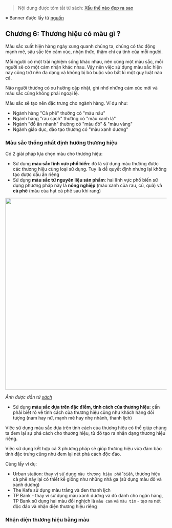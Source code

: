 > Nội dung được tóm tắt từ sách: [Xấu thế nào đẹp ra sao](https://tiki.vn/xau-the-nao-dep-ra-sao-bi-kip-tham-dinh-thiet-ke-trong-marketing-tai-ban-lan-thu-tu-p8274320.html)

※ Banner được lấy từ [nguồn](https://www.brandsvietnam.com/10489-Xau-the-nao-Dep-ra-sao-Loi-giai-nao-cho-nhung-tran-tro-cua-Marketer)

## Chương 6: Thương hiệu có màu gì ?

Màu sắc xuất hiện hàng ngày xung quanh chúng ta, chúng có tác động mạnh mẽ, sâu sắc lên cảm xúc, nhận thức, thậm chí cá tính của mỗi người.

Mỗi người có một trải nghiệm sống khác nhau, nên cùng một màu sắc, mỗi người sẽ có một cảm nhận khác nhau. Vậy nên việc sử dụng màu sắc hiện nay cũng trở nên đa dạng và không bị bó buộc vào bất kì một quy luật nào cả.

Não người thường có xu hướng cập nhật, ghi nhớ những cảm xúc mới và màu sắc cũng không phải ngoại lệ.

Màu sắc sẽ tạo nên đặc trưng cho ngành hàng. Ví dụ như:
- Ngành hàng "Cà phê" thường có "màu nâu"
- Ngành hàng "rau sạch" thường có "màu xanh lá"
- Ngành "đồ ăn nhanh" thường có "màu đỏ" & "màu vàng"
- Ngành giáo dục, đào tạo thường có "màu xanh dương"

### Màu sắc thống nhất định hướng thương hiệu

Có 2 giải pháp lựa chọn màu cho thương hiệu:
- Sử dụng **màu sắc lĩnh vực phổ biến**: đó là sử dụng màu thường được các thương hiệu cùng loại sử dụng. Tuy là dễ quyết định nhưng lại không tạo được dấu ấn riêng
- Sử dụng **màu sắc từ nguyên liệu sản phẩm**: hai lĩnh vực phổ biến sử dụng phương pháp này là **nông nghiệp** (màu xanh của rau, củ, quả) và **cà phê** (màu của hạt cà phê sau khi rang)

<img src="https://user-images.githubusercontent.com/15076665/97130802-c483e700-1785-11eb-9f3a-9a6066069361.jpg" width="600">

*Ảnh được dẫn từ [sách](https://tiki.vn/xau-the-nao-dep-ra-sao-bi-kip-tham-dinh-thiet-ke-trong-marketing-tai-ban-lan-thu-tu-p8274320.html)*

- Sử dụng **màu sắc dựa trên đặc điểm, tính cách của thương hiệu**: cần phải biết rõ về tính cách của thương hiệu cũng như khách hàng đối tượng (nam hay nữ, mạnh mẽ hay nhẹ nhành, thanh lịch)

Việc sử dụng màu sắc dựa trên tính cách của thương hiệu có thể giúp chúng ta đem lại sự phá cách cho thương hiệu, từ đó tạo ra nhận dạng thương hiệu riêng.

Việc sử dụng kết hợp cả 3 phương pháp sẽ giúp thương hiệu vừa đảm bảo tính đặc trưng cũng như đem lại nét phá cách độc đáo.

Cùng lấy ví dụ:
- Urban station: thay vì sử dụng `màu thương hiệu phổ biến`, thương hiệu cà phê này lại có thiết kế giống như những nhà ga (sử dụng màu đỏ và xanh dương)
- The Kafe sử dụng màu trắng và đen thanh lịch
- TP Bank - thay vì sử dụng màu xanh dương và đỏ dành cho ngân hàng, TP Bank sử dụng hai màu đối nghịch là `màu cam` và `màu tím` - tạo ra nét độc đáo và nhận diện thương hiệu riêng

### Nhận diện thương hiệu bằng màu
